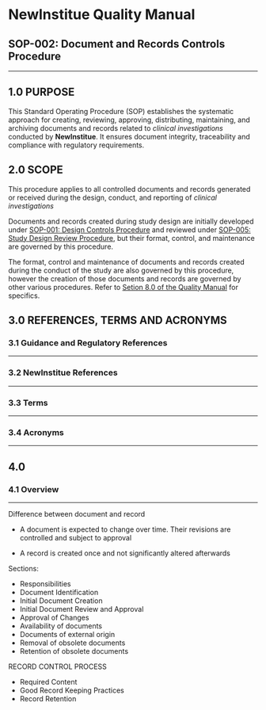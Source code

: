 # __NewInstitue__ Quality Manual
## SOP-002: Document and Records Controls Procedure
-----------------------------------------------------------------------

## 1.0 PURPOSE

This Standard Operating Procedure (SOP) establishes the systematic approach for
creating, reviewing, approving, distributing, maintaining, and archiving
documents and records related to *clinical investigations* conducted by
__NewInstitue__. It ensures document integrity, traceability and compliance with
regulatory requirements.

## 2.0 SCOPE

This procedure applies to all controlled documents and records generated or
received during the design, conduct, and reporting of *clinical investigations*

Documents and records created during study design are initially developed under
[SOP-001: Design Controls Procedure](SOP-001--Design_Controls_Procedure.md) and
reviewed under [SOP-005: Study Design Review Procedure](SOP-005--Study_Design_Review_Procedure.md),
but their format, control, and maintenance are governed by this procedure.

The format, control and maintenance of documents and records created during the
conduct of the study are also governed by this procedure, however the creation 
of those documents and records are governed by other various procedures. Refer
to [Setion 8.0 of the Quality Manual](QM-001--QualityManual.md#80-measurements-analysis-and-improvement)
for specifics.

## 3.0 REFERENCES, TERMS AND ACRONYMS

### 3.1 Guidance and Regulatory References
-----------------------------------------------------------------------

### 3.2 __NewInstitue__ References 
-----------------------------------------------------------------------

### 3.3 Terms
-----------------------------------------------------------------------

### 3.4 Acronyms
-----------------------------------------------------------------------

## 4.0

### 4.1 Overview
-----------------------------------------------------------------------

Difference between document and record

- A document is expected to change over time.  Their revisions are controlled
and subject to approval

- A record is created once and not significantly altered afterwards

Sections:
- Responsibilities
- Document Identification
- Initial Document Creation
- Initial Document Review and Approval
- Approval of Changes
- Availability of documents
- Documents of external origin
- Removal of obsolete documents
- Retention of obsolete documents

RECORD CONTROL PROCESS
- Required Content
- Good Record Keeping Practices
- Record Retention

